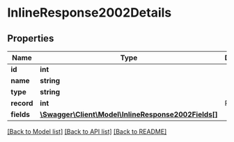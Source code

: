 # InlineResponse2002Details

## Properties
Name | Type | Description | Notes
------------ | ------------- | ------------- | -------------
**id** | **int** |  | [optional] 
**name** | **string** |  | [optional] 
**type** | **string** |  | [optional] 
**record** | **int** | Record Id | [optional] 
**fields** | [**\Swagger\Client\Model\InlineResponse2002Fields[]**](InlineResponse2002Fields.md) |  | [optional] 

[[Back to Model list]](../README.md#documentation-for-models) [[Back to API list]](../README.md#documentation-for-api-endpoints) [[Back to README]](../README.md)

